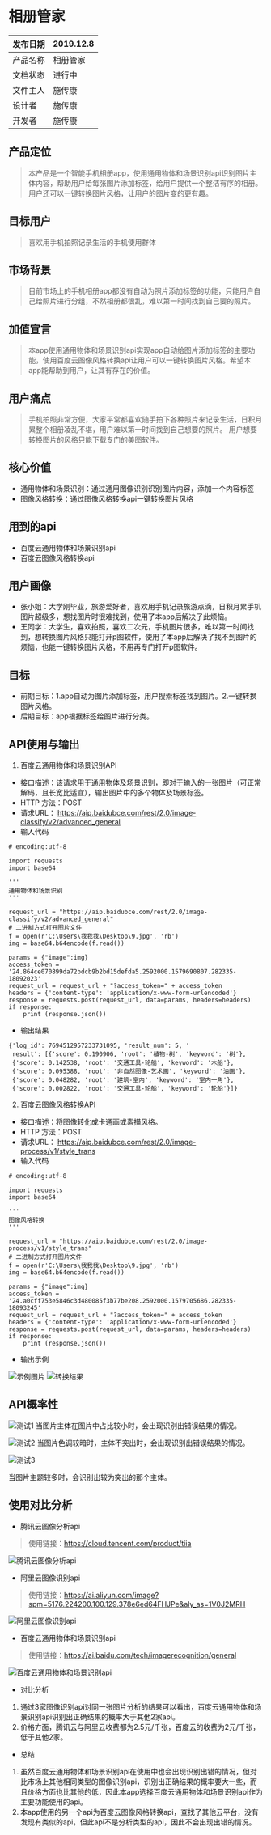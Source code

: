 # 相册管家

| 发布日期 | 2019.12.8    |
| -------- | ------------ |
| 产品名称 | 相册管家 |
| 文档状态 | 进行中       |
| 文件主人 | 施传康       |
| 设计者   | 施传康       |
| 开发者   | 施传康       |

## 产品定位
> 本产品是一个智能手机相册app，使用通用物体和场景识别api识别图片主体内容，帮助用户给每张图片添加标签，给用户提供一个整洁有序的相册。用户还可以一键转换图片风格，让用户的图片变的更有趣。
## 目标用户
> 喜欢用手机拍照记录生活的手机使用群体
## 市场背景
> 目前市场上的手机相册app都没有自动为照片添加标签的功能，只能用户自己给照片进行分组，不然相册都很乱，难以第一时间找到自己要的照片。
## 加值宣言
> 本app使用通用物体和场景识别api实现app自动给图片添加标签的主要功能，使用百度云图像风格转换api让用户可以一键转换图片风格。希望本app能帮助到用户，让其有存在的价值。
## 用户痛点
> 手机拍照非常方便，大家平常都喜欢随手拍下各种照片来记录生活，日积月累整个相册凌乱不堪，用户难以第一时间找到自己想要的照片。
> 用户想要转换图片的风格只能下载专门的美图软件。
## 核心价值
* 通用物体和场景识别：通过通用图像识别识别图片内容，添加一个内容标签
* 图像风格转换：通过图像风格转换api一键转换图片风格
## 用到的api
* 百度云通用物体和场景识别api
* 百度云图像风格转换api
## 用户画像
* 张小姐：大学刚毕业，旅游爱好者，喜欢用手机记录旅游点滴，日积月累手机图片超级多，想找图片时很难找到，使用了本app后解决了此烦恼。
* 王同学：大学生，喜欢拍照，喜欢二次元，手机图片很多，难以第一时间找到，想转换图片风格只能打开p图软件，使用了本app后解决了找不到图片的烦恼，也能一键转换图片风格，不用再专门打开p图软件。
## 目标
* 前期目标：1.app自动为图片添加标签，用户搜索标签找到图片。2.一键转换图片风格。
* 后期目标：app根据标签给图片进行分类。
## API使用与输出
1. 百度云通用物体和场景识别API
* 接口描述：该请求用于通用物体及场景识别，即对于输入的一张图片（可正常解码，且长宽比适宜），输出图片中的多个物体及场景标签。
* HTTP 方法：POST
* 请求URL： https://aip.baidubce.com/rest/2.0/image-classify/v2/advanced_general
* 输入代码
```
# encoding:utf-8

import requests
import base64

'''
通用物体和场景识别
'''

request_url = "https://aip.baidubce.com/rest/2.0/image-classify/v2/advanced_general"
# 二进制方式打开图片文件
f = open(r'C:\Users\我我我\Desktop\9.jpg', 'rb')
img = base64.b64encode(f.read())

params = {"image":img}
access_token = '24.864ce070899da72bdcb9b2bd15defda5.2592000.1579690807.282335-18092023'
request_url = request_url + "?access_token=" + access_token
headers = {'content-type': 'application/x-www-form-urlencoded'}
response = requests.post(request_url, data=params, headers=headers)
if response:
    print (response.json())
```
* 输出结果
```
{'log_id': 7694512957233731095, 'result_num': 5, '
 result': [{'score': 0.190906, 'root': '植物-树', 'keyword': '树'}, 
 {'score': 0.142538, 'root': '交通工具-轮船', 'keyword': '木船'}, 
 {'score': 0.095388, 'root': '非自然图像-艺术画', 'keyword': '油画'}, 
 {'score': 0.048282, 'root': '建筑-室内', 'keyword': '室内一角'}, 
 {'score': 0.002822, 'root': '交通工具-轮船', 'keyword': '轮船'}]}
```
2. 百度云图像风格转换API
* 接口描述：将图像转化成卡通画或素描风格。
* HTTP 方法：POST
* 请求URL： https://aip.baidubce.com/rest/2.0/image-process/v1/style_trans
* 输入代码
```
# encoding:utf-8

import requests
import base64

'''
图像风格转换
'''

request_url = "https://aip.baidubce.com/rest/2.0/image-process/v1/style_trans"
# 二进制方式打开图片文件
f = open(r'C:\Users\我我我\Desktop\9.jpg', 'rb')
img = base64.b64encode(f.read())

params = {"image":img}
access_token = '24.a0cff753e5846c3d480085f3b77be208.2592000.1579705686.282335-18093245'
request_url = request_url + "?access_token=" + access_token
headers = {'content-type': 'application/x-www-form-urlencoded'}
response = requests.post(request_url, data=params, headers=headers)
if response:
    print (response.json())
```
* 输出示例

![示例图片](https://upload-images.jianshu.io/upload_images/9734328-f41819b23b0435f8.png?imageMogr2/auto-orient/strip%7CimageView2/2/w/1240)
![转换结果](https://upload-images.jianshu.io/upload_images/9734328-4934cc515686e0f9.png?imageMogr2/auto-orient/strip%7CimageView2/2/w/1240)
## API概率性

![测试1](https://upload-images.jianshu.io/upload_images/9734328-8ac37409bd07fd71.png?imageMogr2/auto-orient/strip%7CimageView2/2/w/1240)
当图片主体在图片中占比较小时，会出现识别出错误结果的情况。

![测试2](https://upload-images.jianshu.io/upload_images/9734328-2616efc88b85f9f5.png?imageMogr2/auto-orient/strip%7CimageView2/2/w/1240)
当图片色调较暗时，主体不突出时，会出现识别出错误结果的情况。

![测试3](https://upload-images.jianshu.io/upload_images/9734328-a7b071d189611494.png?imageMogr2/auto-orient/strip%7CimageView2/2/w/1240)

当图片主题较多时，会识别出较为突出的那个主体。
## 使用对比分析
* 腾讯云图像分析api
> 使用链接：https://cloud.tencent.com/product/tiia

![腾讯云图像分析api](https://upload-images.jianshu.io/upload_images/9734328-3ce08b55d59c7cce.png?imageMogr2/auto-orient/strip%7CimageView2/2/w/1240)

* 阿里云图像识别api
> 使用链接：https://ai.aliyun.com/image?spm=5176.224200.100.129.378e6ed64FHJPe&aly_as=1V0J2MRH

![阿里云图像识别api](https://upload-images.jianshu.io/upload_images/9734328-35ce181506335927.png?imageMogr2/auto-orient/strip%7CimageView2/2/w/1240)

* 百度云通用物体和场景识别api
> 使用链接：https://ai.baidu.com/tech/imagerecognition/general

![百度云通用物体和场景识别api](https://upload-images.jianshu.io/upload_images/9734328-014c1eb698f1ffb1.png?imageMogr2/auto-orient/strip%7CimageView2/2/w/1240)

* 对比分析
1. 通过3家图像识别api对同一张图片分析的结果可以看出，百度云通用物体和场景识别api识别出正确结果的概率大于其他2家api。
2. 价格方面，腾讯云与阿里云收费都为2.5元/千张，百度云的收费为2元/千张，低于其他2家。

* 总结
1. 虽然百度云通用物体和场景识别api在使用中也会出现识别出错的情况，但对比市场上其他相同类型的图像识别api，识别出正确结果的概率要大一些，而且价格方面也比其他的低，因此本app选择百度云通用物体和场景识别api作为主要功能使用的api。
2. 本app使用的另一个api为百度云图像风格转换api，查找了其他云平台，没有发现有类似的api，但此api不是分析类型的api，因此不会出现出错的情况。


